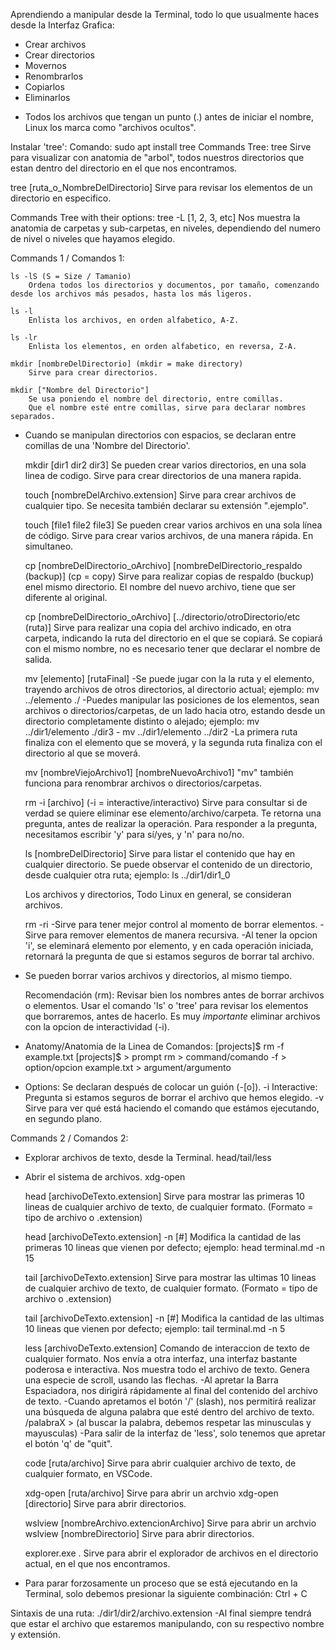 Aprendiendo a manipular desde la Terminal, todo lo que usualmente haces desde la Interfaz Grafica:

-   Crear archivos
-   Crear directorios
-   Movernos
-   Renombrarlos
-   Copiarlos
-   Eliminarlos


* Todos los archivos que tengan un punto (.) antes de iniciar el nombre, Linux los marca como "archivos ocultos".


Instalar 'tree':
    Comando:
        sudo apt install tree
Commands Tree:
tree
    Sirve para visualizar con anatomia de "arbol", todos nuestros directorios que estan dentro del directorio en el que nos encontramos.

tree [ruta_o_NombreDelDirectorio]
    Sirve para revisar los elementos de un directorio en especifico.

Commands Tree with their options:
    tree -L [1, 2, 3, etc]
        Nos muestra la anatomia de carpetas y sub-carpetas, en niveles, dependiendo del numero de nivel o niveles que hayamos elegido.


Commands 1 / Comandos 1:

    ls -lS (S = Size / Tamanio)
        Ordena todos los directorios y documentos, por tamaño, comenzando desde los archivos más pesados, hasta los más ligeros.
    
    ls -l
        Enlista los archivos, en orden alfabetico, A-Z.
    
    ls -lr
        Enlista los elementos, en orden alfabetico, en reversa, Z-A.
    
    mkdir [nombreDelDirectorio] (mkdir = make directory)
        Sirve para crear directorios.

    mkdir ["Nombre del Directorio"]
        Se usa poniendo el nombre del directorio, entre comillas.
        Que el nombre esté entre comillas, sirve para declarar nombres separados.

* Cuando se manipulan directorios con espacios, se declaran entre comillas de una 'Nombre del Directorio'.
    

    mkdir [dir1 dir2 dir3]
        Se pueden crear varios directorios, en una sola linea de codigo.
        Sirve para crear directorios de una manera rapida.
    
    touch [nombreDelArchivo.extension]
        Sirve para crear archivos de cualquier tipo.
        Se necesita también declarar su extensión ".ejemplo".

    touch [file1 file2 file3]
        Se pueden crear varios archivos en una sola línea de código.
        Sirve para crear varios archivos, de una manera rápida. En simultaneo.
    
    cp [nombreDelDirectorio_oArchivo] [nombreDelDirectorio_respaldo (backup)] (cp = copy)
        Sirve para realizar copias de respaldo (buckup) enel mismo directorio.
        El nombre del nuevo archivo, tiene que ser diferente al original.
    
    cp [nombreDelDirectorio_oArchivo] [../directorio/otroDirectorio/etc (ruta)]
        Sirve para realizar una copia del archivo indicado, en otra carpeta, indicando la ruta del directorio en el que se copiará.
        Se copiará con el mismo nombre, no es necesario tener que declarar el nombre de salida.
    
    mv [elemento] [rutaFinal]
        -Se puede jugar con la la ruta y el elemento, trayendo archivos de otros directorios, al directorio actual; ejemplo: mv ../elemento ./
        -Puedes manipular las posiciones de los elementos, sean archivos o directorios/carpetas, de un lado hacia otro, estando desde un directorio completamente distinto o alejado; ejemplo: mv ../dir1/elemento ./dir3    -   mv ../dir1/elemento ../dir2
        -La primera ruta finaliza con el elemento que se moverá, y la segunda ruta finaliza con el directorio al que se moverá.
    
    mv [nombreViejoArchivo1] [nombreNuevoArchivo1]
        "mv" también funciona para renombrar archivos o directorios/carpetas.
    
    rm -i [archivo] (-i = interactive/interactivo)
        Sirve para consultar si de verdad se quiere eliminar ese elemento/archivo/carpeta.
        Te retorna una pregunta, antes de realizar la operación.
        Para responder a la pregunta, necesitamos escribir 'y' para sí/yes, y 'n' para no/no.
    
    ls [nombreDelDirectorio]
        Sirve para listar el contenido que hay en cualquier directorio.
        Se puede observar el contenido de un directorio, desde cualquier otra ruta; ejemplo: ls ../dir1/dir1_0
    
    
    Los archivos y directorios, Todo Linux en general, se consideran archivos.

    rm -ri
        -Sirve para tener mejor control al momento de borrar elementos.
        -Sirve para remover elementos de manera recursiva.
        -Al tener la opcion 'i', se eleminará elemento por elemento, y en cada operación iniciada, retornará la pregunta de que si estamos seguros de borrar tal archivo.
    
* Se pueden borrar varios archivos y directorios, al mismo tiempo.

    Recomendación (rm):
        Revisar bien los nombres antes de borrar archivos o elementos.
        Usar el comando 'ls' o 'tree' para revisar los elementos que borraremos, antes de hacerlo.
        Es muy *importante* eliminar archivos con la opcion de interactividad (-i).
    

* Anatomy/Anatomia de la Linea de Comandos:
    [projects]$ rm -f example.txt
                [projects]$ > prompt
                rm          > command/comando
                -f          > option/opcion
                example.txt > argument/argumento


* Options:
    Se declaran después de colocar un guión (-[o]).
    -i
        Interactive: Pregunta si estamos seguros de borrar el archivo que hemos elegido.
    -v
        Sirve para ver qué está haciendo el comando que estámos ejecutando, en segundo plano.


Commands 2 / Comandos 2:

-   Explorar archivos de texto, desde la Terminal. head/tail/less
-   Abrir el sistema de archivos. xdg-open


    head [archivoDeTexto.extension]
        Sirve para mostrar las primeras 10 lineas de cualquier archivo de texto, de cualquier formato. (Formato = tipo de archivo o .extension)
    
    head [archivoDeTexto.extension] -n [#]
        Modifica la cantidad de las primeras 10 lineas que vienen por defecto; ejemplo: head terminal.md -n 15
    
    tail [archivoDeTexto.extension]
        Sirve para mostrar las ultimas 10 lineas de cualquier archivo de texto, de cualquier formato. (Formato = tipo de archivo o .extension)
    
    tail [archivoDeTexto.extension] -n [#]
        Modifica la cantidad  de las ultimas 10 lineas que vienen por defecto; ejemplo: tail terminal.md -n 5
    
    less [archivoDeTexto.extension]
        Comando de interaccion de texto de cualquier formato.
        Nos envía a otra interfaz, una interfaz bastante poderosa e interactiva.
        Nos muestra todo el archivo de texto.
        Genera una especie de scroll, usando las flechas.
        -Al apretar la Barra Espaciadora, nos dirigirá rápidamente al final del contenido del archivo de texto.
        -Cuando apretamos el botón '/' (slash), nos permitirá realizar una búsqueda de alguna palabra que esté dentro del archivo de texto.
            /palabraX   > (al buscar la palabra, debemos respetar las minusculas y mayusculas)
        -Para salir de la interfaz de 'less', solo tenemos que apretar el botón 'q' de "quit".
    
    code [ruta/archivo]
        Sirve para abrir cualquier archivo de texto, de cualquier formato, en VSCode.

    xdg-open [ruta/archivo]
        Sirve para abrir un archvio
    xdg-open [directorio]
        Sirve para abrir directorios.

    wslview [nombreArchivo.extencionArchivo]
        Sirve para abrir un archvio
    wslview [nombreDirectorio]
        Sirve para abrir directorios.
    
    explorer.exe .
        Sirve para abrir el explorador de archivos en el directorio actual, en el que nos encontramos.

* Para parar forzosamente un proceso que se está ejecutando en la Terminal, solo debemos presionar la siguiente combinación: Ctrl + C


Sintaxis de una ruta:
    ./dir1/dir2/archivo.extension
        -Al final siempre tendrá que estar el archivo que estaremos manipulando, con su respectivo nombre y extensión.

    